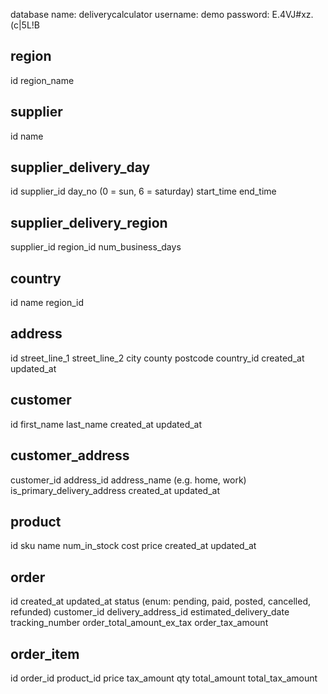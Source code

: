 database name: deliverycalculator
username: demo
password: E.4VJ#xz.(c|5L!B


region
-----------
id
region_name

supplier
-----------
id
name

supplier_delivery_day
------------------------
id
supplier_id
day_no (0 = sun, 6 = saturday)
start_time
end_time

supplier_delivery_region
------------------------------
supplier_id
region_id
num_business_days

country
-------------
id
name
region_id

address
--------------
id
street_line_1
street_line_2
city
county
postcode
country_id
created_at
updated_at

customer
--------------
id
first_name
last_name
created_at
updated_at

customer_address
-------------------
customer_id
address_id
address_name (e.g. home, work)
is_primary_delivery_address
created_at
updated_at

product
------------------
id
sku
name
num_in_stock
cost
price
created_at
updated_at

order
-----------
id
created_at
updated_at
status (enum: pending, paid, posted, cancelled, refunded)
customer_id
delivery_address_id
estimated_delivery_date
tracking_number
order_total_amount_ex_tax
order_tax_amount


order_item
--------------
id
order_id
product_id
price
tax_amount
qty
total_amount
total_tax_amount


